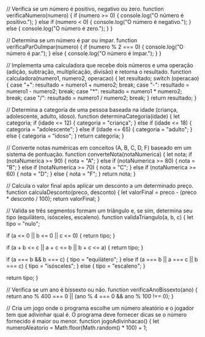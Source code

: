// Verifica se um número é positivo, negativo ou zero.
function verificaNumero(numero) {
  if (numero >= 0) {
    console.log("O número é positivo.");
  } else if (numero < 0) {
    console.log("O número é negativo.");
  } else {
    console.log("O número é zero.");
  }
}

// Determina se um número é par ou ímpar.
function verificaParOuImpar(numero) {
  if (numero % 2 === 0) {
    console.log("O número é par.");
  } else {
    console.log("O número é ímpar.");
  }
}

// Implementa uma calculadora que recebe dois números e uma operação (adição, subtração, multiplicação, divisão) e retorna o resultado.
function calculadora(numero1, numero2, operacao) {
  let resultado;
  switch (operacao) {
    case "+":
      resultado = numero1 + numero2;
      break;
    case "-":
      resultado = numero1 - numero2;
      break;
    case "*":
      resultado = numero1 * numero2;
      break;
    case "/":
      resultado = numero1 / numero2;
      break;
  }
  return resultado;
}

// Determina a categoria de uma pessoa baseada na idade (criança, adolescente, adulto, idoso).
function determinaCategoria(idade) {
  let categoria;
  if (idade <= 12) {
    categoria = "criança";
  } else if (idade <= 18) {
    categoria = "adolescente";
  } else if (idade <= 65) {
    categoria = "adulto";
  } else {
    categoria = "idoso";
  }
  return categoria;
}

// Converte notas numéricas em conceitos (A, B, C, D, F) baseado em um sistema de pontuação.
function converteNota(notaNumerica) {
  let nota;
  if (notaNumerica >= 90) {
    nota = "A";
  } else if (notaNumerica >= 80) {
    nota = "B";
  } else if (notaNumerica >= 70) {
    nota = "C";
  } else if (notaNumerica >= 60) {
    nota = "D";
  } else {
    nota = "F";
  }
  return nota;
}

// Calcula o valor final após aplicar um desconto a um determinado preço.
function calculaDesconto(preco, desconto) {
  let valorFinal = preco - (preco * desconto / 100);
  return valorFinal;
}

// Valida se três segmentos formam um triângulo e, se sim, determina seu tipo (equilátero, isósceles, escaleno).
function validaTriangulo(a, b, c) {
  let tipo = "nulo";

  if (a <= 0 || b <= 0 || c <= 0) {
    return tipo;
  }

  if (a + b <= c || a + c <= b || b + c <= a) {
    return tipo;
  }

  if (a === b && b === c) {
    tipo = "equilátero";
  } else if (a === b || a === c || b === c) {
    tipo = "isósceles";
  } else {
    tipo = "escaleno";
  }

  return tipo;
}

// Verifica se um ano é bissexto ou não.
function verificaAnoBissexto(ano) {
  return ano % 400 === 0 || (ano % 4 === 0 && ano % 100 !== 0);
}

// Cria um jogo onde o programa escolhe um número aleatório e o jogador tem que adivinhar qual é. O programa deve fornecer dicas se o número fornecido é maior ou menor.
function jogoAdivinhacao() {
  let numeroAleatorio = Math.floor(Math.random() * 100) + 1;
